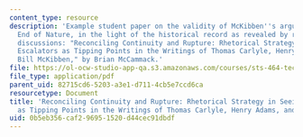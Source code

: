 ```yaml
---
content_type: resource
description: 'Example student paper on the validity of McKibben''s argument in The
  End of Nature, in the light of the historical record as revealed by readings and
  discussions: "Reconciling Continuity and Rupture: Rhetorical Strategy in Seeing
  Escalators as Tipping Points in the Writings of Thomas Carlyle, Henry Adams, and
  Bill McKibben," by Brian McCammack.'
file: https://ol-ocw-studio-app-qa.s3.amazonaws.com/courses/sts-464-technology-and-the-literary-imagination-spring-2008/0b5eb356caf296951520d44cec91dbdf_mccammack_final.pdf
file_type: application/pdf
parent_uid: 82715cd6-5203-a3e1-d711-4cb5e7ccd6ca
resourcetype: Document
title: 'Reconciling Continuity and Rupture: Rhetorical Strategy in Seeing Escalators
  as Tipping Points in the Writings of Thomas Carlyle, Henry Adams, and Bill McKibben'
uid: 0b5eb356-caf2-9695-1520-d44cec91dbdf
---
```

